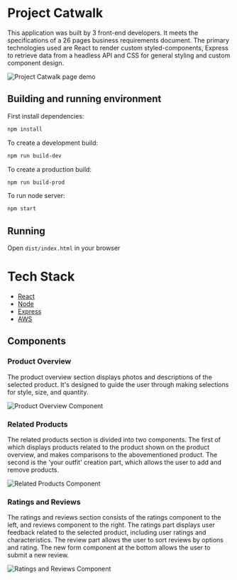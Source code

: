 # Project Catwalk

This application was built by 3 front-end developers. It meets the specifications of a 26 pages business requirements document. The primary technologies used are React to render custom styled-components, Express to retrieve data from a headless API and CSS for general styling and custom component design.

![Project Catwalk page demo](readme_assets/main.gif)

## Building and running environment

First install dependencies:

```sh
npm install
```

To create a development build:

```sh
npm run build-dev
```

To create a production build:

```sh
npm run build-prod
```

To run node server:

```sh
npm start
```

## Running

Open `dist/index.html` in your browser

# Tech Stack
* [React](https://reactjs.org)
* [Node](https://nodejs.org/en)
* [Express](https://expressjs.com)
* [AWS](https://aws.amazon.com)

## Components
### Product Overview
The product overview section displays photos and descriptions of the selected product. It's designed to guide the user through making selections for style, size, and quantity.

![Product Overview Component](readme_assets/overview.gif)

### Related Products
The related products section is divided into two components. The first of which displays products related to the product shown on the product overview, and makes comparisons to the abovementioned product. The second is the 'your outfit' creation part, which allows the user to add and remove products.

![Related Products Component](readme_assets/related.gif)

### Ratings and Reviews
The ratings and reviews section consists of the ratings component to the left, and reviews component to the right. The ratings part displays user feedback related to the selected product, including user ratings and characteristics. The review part allows the user to sort reviews by options and rating. The new form component at the bottom allows the user to submit a new review.

![Ratings and Reviews Component](readme_assets/ratings-and-reviews.gif)